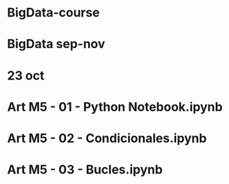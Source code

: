 # BigData-course
# BigData sep-nov
# 23 oct
# Art M5 - 01 - Python Notebook.ipynb
# Art M5 - 02 - Condicionales.ipynb
# Art M5 - 03 - Bucles.ipynb
